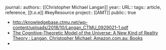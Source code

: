 journal::
authors:: [[Christopher Michael Langan]] 
year::
URL::
tags:: article, reference, [[t.o.e]] #keyResource 
project:: [[AMT]]
public:: true

- http://knowledgebase.ctmu.net/wp-content/uploads/2018/10/Langan_CTMU_0929021-1.pdf
- [The Cognitive-Theoretic Model of the Universe: A New Kind of Reality Theory : Langan, Christopher Michael: Amazon.com.au: Books](https://www.amazon.com.au/Cognitive-Theoretic-Model-Universe-Reality-Theory/dp/0971916225/ref=pd_bxgy_d_sccl_1/357-1187762-7013921?pd_rd_w=Jvxj2&content-id=amzn1.sym.384d2cd8-bbd8-4e62-99d7-f87d0ac972a6&pf_rd_p=384d2cd8-bbd8-4e62-99d7-f87d0ac972a6&pf_rd_r=JPPCJ224J8PK4P48YT67&pd_rd_wg=CoACj&pd_rd_r=72a40dd7-093b-4d0f-a679-70d9750c2efb&pd_rd_i=0971916225&psc=1)
-